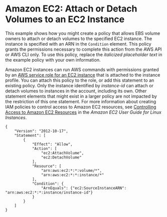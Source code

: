 # Amazon EC2: Attach or Detach Volumes to an EC2 Instance<a name="reference_policies_examples_ec2_volumes-instance"></a>

This example shows how you might create a policy that allows EBS volume owners to attach or detach volumes to the specified EC2 instance\. The instance is specified with an ARN in the `Condition` element\. This policy grants the permissions necessary to complete this action from the AWS API or AWS CLI only\. To use this policy, replace the *italicized placeholder text* in the example policy with your own information\.

Amazon EC2 instances can run AWS commands with permissions granted by an [AWS service role for an EC2 instance](id_roles_terms-and-concepts.md#iam-term-service-role-ec2) that is attached to the instance profile\. You can attach this policy to the role, or add this statement to an existing policy\. Only the instance identified by *instance\-id* can attach or detach volumes to instances in the account, including its own\. Other statement elements that might exist in a larger policy are not impacted by the restriction of this one statement\. For more information about creating IAM policies to control access to Amazon EC2 resources, see [Controlling Access to Amazon EC2 Resources](https://docs.aws.amazon.com/AWSEC2/latest/UserGuide/UsingIAM.html) in the *Amazon EC2 User Guide for Linux Instances*\.

```
{
    "Version": "2012-10-17",
    "Statement": [
        {
            "Effect": "Allow",
            "Action": [
                "ec2:AttachVolume",
                "ec2:DetachVolume"
            ],
            "Resource": [
                "arn:aws:ec2:*:*:volume/*",
                "arn:aws:ec2:*:*:instance/*"
            ],
            "Condition": {
                "ArnEquals": {"ec2:SourceInstanceARN": "arn:aws:ec2:*:*:instance/instance-id"}
            }
        }
    ]
}
```